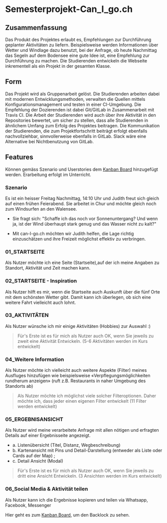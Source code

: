 # Semesterprojekt-Can_I_go.ch

## Zusammenfassung
Das Produkt des Projektes erlaubt es, Empfehlungen zur Durchführung geplanter Aktivitäten zu liefern.
Beispielsweise werden Informationen über Wetter und Windlage dazu benutzt, bei der Anfrage, ob heute Nachmittag das Segeln auf dem Bodensee eine gute Idee ist, eine Empfehlung zur Durchführung zu machen.
Die Studierenden entwickeln die Webseite inkrementell als ein Projekt in der gesamten Klasse.

## Form
Das Projekt wird als Gruppenarbeit gelöst.
Die Studierenden arbeiten dabei mit modernen Entwicklungsmethoden, verwalten die Quellen mittels Konfigurationsmanagement und testen in einer CI-Umgebung.
Die Empfehlung der Dozierenden ist dabei Git/GitLab in Zusammenarbeit mit Travis CI.
Die Arbeit der Studierenden wird auch über ihre Aktivität in den Repositories bewertet, um sicher zu stellen, dass alle Studierenden in ähnlichem Umfang zum Erfolg des Projektes beitragen.
Die Kommunikation der Studierenden, die zum Projektfortschritt beiträgt erfolgt ebenfalls nachvollziehbar, sinnvollerweise ebenfalls in GitLab. Slack wäre eine Alternative bei Nichtbenutzung von GitLab.

## Features

Können gemäss Szenario und Userstories dem  [Kanban Board](http://767727-5.web1.fh-htwchur.ch/kanboard/board/1 "Kanban Board") hinzugefügt werden.  Erarbeitung erfolgt im Unterricht. 

### Szenario

Es ist ein heisser Freitag Nachmittag, 14:10 Uhr und Judith freut sich gleich auf einen frühen Feierabend. Sie arbeitet in Chur und möchte gleich noch zum Windsurfen an den Walensee. 

* Sie fragt sich: "Schaffe ich das noch vor Sonnenuntergang? Und wenn ja, ist der Wind überhaupt stark genug und das Wasser nicht zu kalt?"

* Mit can-I-go.ch möchten wir Judith helfen, die Lage richtig einzuschätzen und ihre Freizeit möglichst effektiv zu verbringen. 

### 01_STARTSEITE
Als Nutzer möchte ich eine Seite (Startseite),auf der ich meine Angaben zu Standort, Aktivität und Zeit machen kann.  

### 02_STARTSEITE - Inspiration

Als Nutzer hilft es mir, wenn die Startseite auch Auskunft über die fünf Orte mit dem schönsten Wetter gibt. Damit kann ich überlegen, ob sich eine weitere Fahrt vielleicht auch lohnt. 

### 03_AKTIVITÄTEN

Als Nutzer wünsche ich mir einige Aktivitäten (Hobbies) zur Auswahl :) 

>   Für's Erste ist es für mich als Nutzer auch OK, wenn Sie jeweils zu zweit eine Aktivität Entwickeln.  (5-6 Aktivitäten werden im Kurs entwickelt)

### 04_Weitere Information

Als Nutzer möchte ich vielleicht auch weitere Aspekte (Filter) meines Ausfluges hinzufügen wie beispielsweise «Verpflegungsmöglichkeiten rundherum anzeigen» (ruft z.B. Restaurants in naher Umgebung des Standorts ab)

>   Als Nutzer möchte ich möglichst viele solcher Filteroptionen. Daher möchte ich, dass jeder einen eigenen Filter entwickelt (11 Filter werden entwickelt)

### 05_ERGEBNISANSICHT

Als Nutzer wird meine verarbeitete Anfrage mit allen nötigen und erfragten Details auf einer Ergebnisseite angezeigt.

* a.		Listenübersicht (Titel, Distanz, Wegbeschreibung)
* b.		Kartenansicht mit Pins und Detail-Darstellung (entweder als Liste oder Cards auf der Map) ;
* c.		Detail Ansicht (Modal) 

>  Für's Erste ist es für mich als Nutzer auch OK, wenn Sie jeweils zu dritt eine Ansicht Entwickeln.  (3 Ansichten werden im Kurs entwickelt)

### 06_Social Media & Aktivität teilen

Als Nutzer kann ich die Ergebnisse kopieren und teilen via Whatsapp, Facebook, Messenger

	
Hier geht es zum [Kanban Board](http://767727-5.web1.fh-htwchur.ch/kanboard/board/1 "Kanban Board"), um den Backlock zu sehen. 
